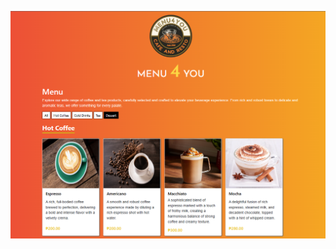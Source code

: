 ![image alt](https://github.com/ralphreevencarandang/Menu4U.github.io/blob/1a0544d04e5397fd7f070e59a74f6a5e2ae97760/menu2.png)
